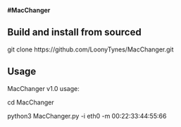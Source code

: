 <b>#MacChanger</b>

<h2>Build and install from sourced</h2>
git clone  https://github.com/LoonyTynes/MacChanger.git

<h2>Usage</h2>

MacChanger v1.0 usage:

cd MacChanger

python3 MacChanger.py -i eth0 -m 00:22:33:44:55:66

